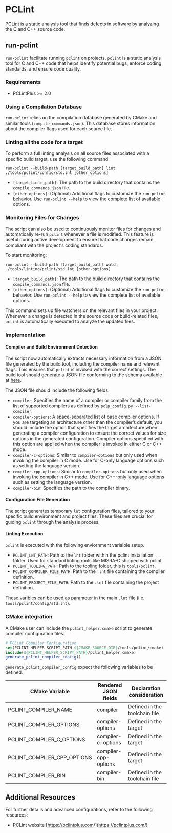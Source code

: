 # PCLint

PCLint is a static analysis tool that finds defects in software by analyzing the C and C++ source code.

## run-pclint

`run-pclint` facilitate running `pclint` on projects.
`pclint` is a static analysis tool for C and C++ code that helps identify potential bugs,
enforce coding standards, and ensure code quality. 

### Requirements

* PCLintPlus >= 2.0

### Using a Compilation Database

`run-pclint` relies on the compilation database generated by CMake and similar tools (`compile_commands.json`).
This database stores information about the compiler flags used for each source file.

### Linting all the code for a target

To perform a full linting analysis on all source files associated with a specific build target, use the following command:

```shell
run-pclint --build-path [target_build_path] lint ./tools/pclint/config/std.lnt [other_options]
```

* `[target_build_path]`: The path to the build directory that contains the `compile_commands.json` file.
* `[other_options]`: (Optional) Additional flags to customize the `run-pclint` behavior. 
Use `run-pclint --help` to view the complete list of available options.

### Monitoring Files for Changes

The script can also be used to continuously monitor files for changes and automatically re-run `pclint` whenever a 
file is modified.
This feature is useful during active development to ensure that code changes remain compliant with the project's 
coding standards.

To start monitoring:

```shell
run-pclint --build-path [target_build_path] watch ./tools/linting/pclint/std.lnt [other-options]
```

* `[target_build_path]`: The path to the build directory that contains the `compile_commands.json` file.
* `[other_options]`: (Optional) Additional flags to customize the `run-pclint` behavior.
Use `run-pclint --help` to view the complete list of available options.

This command sets up file watchers on the relevant files in your project.
Whenever a change is detected in the source code or build-related files, `pclint` is automatically executed to analyze 
the updated files.

### Implementation

#### Compiler and Build Environment Detection

The script now automatically extracts necessary information from a JSON file generated by the build tool,
including the compiler name and relevant flags.
This ensures that `pclint` is invoked with the correct settings.
The build tool should generate a JSON file conforming to the schema available at [here](tools/pclint/pclint_compiler_config.schema.json).

The JSON file should include the following fields:

* `compiler`: Specifies the name of a compiler or compiler family from the list of supported compilers as defined by 
`pclp_config.py --list-compiler`.
* `compiler-options`: A space-separated list of base compiler options. 
If you are targeting an architecture other than the compiler’s default, 
you should include the option that specifies the target architecture when generating a compiler configuration to ensure 
the correct values for size options in the generated configuration. 
Compiler options specified with this option are applied when the compiler is invoked in either C or C++ mode.
* `compiler-c-options`: Similar to `compiler-options` but only used when invoking the compiler in C mode. 
Use for C-only language options such as setting the language version.
* `compiler-cpp-options`: Similar to `compiler-options` but only used when invoking the compiler in C++ mode. 
Use for C++-only language options such as setting the language version.
* `compiler-bin`: Specifies the path to the compiler binary.

#### Configuration File Generation

The script generates temporary `lnt` configuration files, 
tailored to your specific build environment and project files.
These files are crucial for guiding `pclint` through the analysis process.

#### Linting Execution

`pclint` is executed with the following enviornment varialble setup.

* `PCLINT_LNT_PATH`: Path to the `lnt` folder within the pclint installation folder.
Used for standard linting rools like MISRA-C shipped with pclint.
* `PCLINT_TOOLING_PATH`:  Path to the tooling folder, this is `tools/pclint`.
* `PCLINT_COMPILER_FILE_PATH`: Path to the `.lnt` file containing the compiler definition.
* `PCLINT_PROJECT_FILE_PATH`: Path to the `.lnt` file containing the project definition.

These varibles can be used as parameter in the main `.lnt` file (i.e. `tools/pclint/config/std.lnt`).

### CMake integration

A CMake user can include the `pclint_helper.cmake` script to generate compiler configuration files.

```cmake
# PCLint Compiler Configuration
set(PCLINT_HELPER_SCRIPT_PATH ${CMAKE_SOURCE_DIR}/tools/pclint/cmake)
include(${PCLINT_HELPER_SCRIPT_PATH}/pclint_helper.cmake)
generate_pclint_compiler_config()
```

`generate_pclint_compiler_config` expect the following variables to be defined.

| CMake Variable              | Rendered JSON fields | Declaration consideration     |
|-----------------------------|----------------------|-------------------------------|
| PCLINT_COMPILER_NAME        |compiler              | Defined in the toolchain file |
| PCLINT_COMPILER_OPTIONS     |compiler-options      | Defined in the target         |
| PCLINT_COMPILER_C_OPTIONS   |compiler-c-options    | Defined in the target         |
| PCLINT_COMPILER_CPP_OPTIONS |compiler-cpp-options  | Defined in the target         |
| PCLINT_COMPILER_BIN         |compiler-bin          | Defined in the toolchain file |


##  Additional Resources

For further details and advanced configurations, refer to the following resources:

* PCLint website [https://pclintplus.com/](https://pclintplus.com/)
